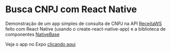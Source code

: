 # Busca CNPJ com React Native

Demonstração de um app simples de consulta de CNPJ na API [ReceitaWS](https://www.receitaws.com.br/api) feito com React Native (usando o create-react-native-app) e a biblioteca de componentes [NativeBase](https://nativebase.io)

Veja o app no Expo [clicando aqui](https://expo.io/@mathcale/busca-cnpj)
